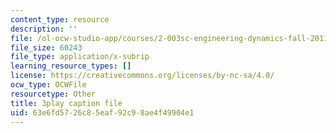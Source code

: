 ```yaml
---
content_type: resource
description: ''
file: /ol-ocw-studio-app/courses/2-003sc-engineering-dynamics-fall-2011/63e6fd5726c85eaf92c98ae4f49904e1_GUvoVvXwoOQ.vtt
file_size: 60243
file_type: application/x-subrip
learning_resource_types: []
license: https://creativecommons.org/licenses/by-nc-sa/4.0/
ocw_type: OCWFile
resourcetype: Other
title: 3play caption file
uid: 63e6fd57-26c8-5eaf-92c9-8ae4f49904e1
---
```

